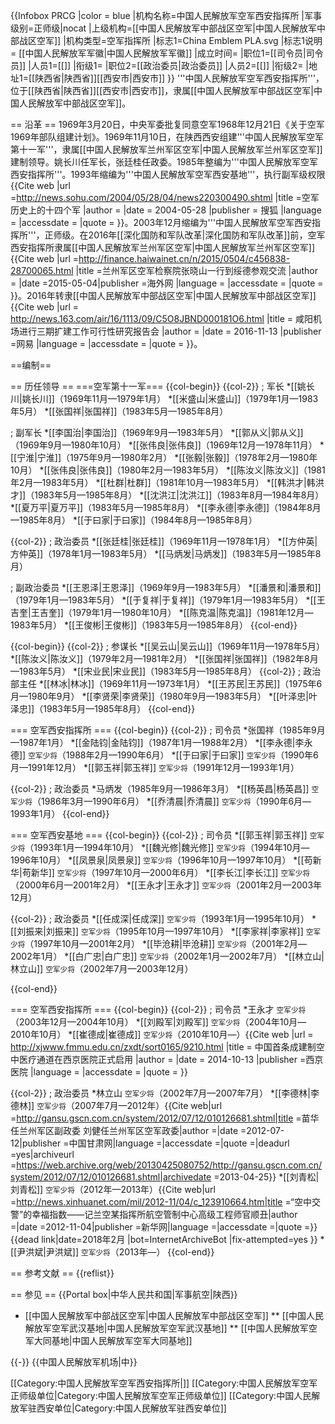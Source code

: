 {{Infobox PRCG
|color = blue
|机构名称=中国人民解放军空军西安指挥所
|军事级别=正师级|nocat
|上级机构=[[中国人民解放军中部战区空军|中国人民解放军中部战区空军]]
|机构类型=空军指挥所
|标志1=China Emblem PLA.svg
|标志1说明 = [[中国人民解放军军徽|中国人民解放军军徽]]
|成立时间=
|职位1=[[司令员|司令员]]
|人员1=[[]]
|衔级1=
|职位2=[[政治委员|政治委员]]
|人员2=[[]]
|衔级2=
|地址1=[[陕西省|陕西省]][[西安市|西安市]]
}}
'''中国人民解放军空军西安指挥所'''，位于[[陕西省|陕西省]][[西安市|西安市]]，隶属[[中国人民解放军中部战区空军|中国人民解放军中部战区空军]]。

== 沿革 ==
1969年3月20日，中央军委批复同意空军1968年12月21日《关于空军1969年部队组建计划》。1969年11月10日，在陕西西安组建'''中国人民解放军空军第十一军'''，隶属[[中国人民解放军兰州军区空军|中国人民解放军兰州军区空军]]建制领导。姚长川任军长，张廷桂任政委。1985年整编为'''中国人民解放军空军西安指挥所'''。1993年缩编为'''中国人民解放军空军西安基地'''，执行副军级权限<ref>{{Cite web |url =http://news.sohu.com/2004/05/28/04/news220300490.shtml  |title =空军历史上的十四个军  |author =  |date = 2004-05-28 |publisher = 搜狐 |language =  |accessdate =  |quote =  }}</ref>。2003年12月缩编为'''中国人民解放军空军西安指挥所'''，正师级。在2016年[[深化国防和军队改革|深化国防和军队改革]]前，空军西安指挥所隶属[[中国人民解放军兰州军区空军|中国人民解放军兰州军区空军]]<ref>{{Cite web |url =http://finance.haiwainet.cn/n/2015/0504/c456838-28700065.html |title =兰州军区空军检察院张晓山一行到绥德参观交流  |author =  |date =2015-05-04|publisher =海外网 |language =  |accessdate =  |quote =  }}</ref>。2016年转隶[[中国人民解放军中部战区空军|中国人民解放军中部战区空军]]<ref>{{Cite web |url = http://news.163.com/air/16/1113/09/C5O8JBND000181O6.html |title = 咸阳机场进行三期扩建工作可行性研究报告会 |author =  |date = 2016-11-13 |publisher =网易  |language =  |accessdate =  |quote =  }}</ref>。

==编制==


== 历任领导 ==
===空军第十一军===
{{col-begin}}
{{col-2}}
; 军长
*[[姚长川|姚长川]]（1969年11月—1979年1月）
*[[米盛山|米盛山]]（1979年1月—1983年5月）
*[[张国祥|张国祥]]（1983年5月—1985年8月）

; 副军长 
*[[李国治|李国治]]（1969年9月—1983年5月）
*[[郭从义|郭从义]]（1969年9月—1980年10月）
*[[张伟良|张伟良]]（1969年12月—1978年11月）
*[[宁淮|宁淮]]（1975年9月—1980年2月）
*[[张毅|张毅]]（1978年2月—1980年10月）
*[[张伟良|张伟良]]（1980年2月—1983年5月）
*[[陈汝义|陈汝义]]（1981年2月—1983年5月）
*[[杜群|杜群]]（1981年10月—1983年5月）
*[[韩洪才|韩洪才]]（1983年5月—1985年8月）
*[[沈洪江|沈洪江]]（1983年8月—1984年8月）
*[[夏万平|夏万平]]（1983年5月—1985年8月）
*[[李永德|李永德]]（1984年8月—1985年8月）
*[[于曰家|于曰家]]（1984年8月—1985年8月）

{{col-2}}
; 政治委员
*[[张廷桂|张廷桂]]（1969年11月—1978年1月）
*[[方仲英|方仲英]]（1978年1月—1983年5月）
*[[马炳发|马炳发]]（1983年5月—1985年8月）

; 副政治委员
*[[王恩泽|王恩泽]]（1969年9月—1983年5月）
*[[潘景和|潘景和]]（1979年1月—1983年5月）
*[[于复祥|于复祥]]（1979年1月—1983年5月）
*[[王吉奎|王吉奎]]（1979年1月—1980年10月）
*[[陈克温|陈克温]]（1981年12月—1983年5月）
*[[王俊彬|王俊彬]]（1983年5月—1985年8月）
{{col-end}}

{{col-begin}}
{{col-2}}
; 参谋长
*[[吴云山|吴云山]]（1969年11月—1978年5月）
*[[陈汝义|陈汝义]]（1979年2月—1981年2月）
*[[张国祥|张国祥]]（1982年8月—1983年5月）
*[[宋业民|宋业民]]（1983年5月—1985年8月）
{{col-2}}
; 政治部主任
*[[林冰|林冰]]（1969年11月—1973年1月）
*[[王苏民|王苏民]]（1975年6月—1980年9月）
*[[李贤荣|李贤荣]]（1980年9月—1983年5月）
*[[叶泽忠|叶泽忠]]（1983年5月—1985年8月）
{{col-end}}

=== 空军西安指挥所 ===
{{col-begin}}
{{col-2}}
; 司令员
*张国祥（1985年9月—1987年1月）
*[[金陆钧|金陆钧]]（1987年1月—1988年2月）
*[[李永德|李永德]] <small>空军少将</small>（1988年2月—1990年6月）
*[[于曰家|于曰家]] <small>空军少将</small>（1990年6月—1991年12月）
*[[郭玉祥|郭玉祥]] <small>空军少将</small>（1991年12月—1993年1月）

{{col-2}}
; 政治委员
*马炳发（1985年9月—1986年3月）
*[[杨英昌|杨英昌]] <small>空军少将</small>（1986年3月—1990年6月）
*[[乔清晨|乔清晨]] <small>空军少将</small>（1990年6月—1993年1月）
{{col-end}}

=== 空军西安基地 ===
{{col-begin}}
{{col-2}}
; 司令员
*[[郭玉祥|郭玉祥]] <small>空军少将</small>（1993年1月—1994年10月）
*[[魏光修|魏光修]] <small>空军少将</small>（1994年10月—1996年10月）
*[[凤景泉|凤景泉]] <small>空军少将</small>（1996年10月—1997年10月）
*[[苟新华|苟新华]] <small>空军少将</small>（1997年10月—2000年6月）
*[[李长江|李长江]] <small>空军少将</small>（2000年6月—2001年2月）
*[[王永才|王永才]] <small>空军少将</small>（2001年2月—2003年12月）

{{col-2}}
; 政治委员
*[[任成深|任成深]] <small>空军少将</small>（1993年1月—1995年10月）
*[[刘振来|刘振来]] <small>空军少将</small>（1995年10月—1997年10月）
*[[李家祥|李家祥]] <small>空军少将</small>（1997年10月—2001年2月）
*[[毕沧耕|毕沧耕]] <small>空军少将</small>（2001年2月—2002年1月）
*[[白广忠|白广忠]] <small>空军少将</small>（2002年1月—2002年7月）
*[[林立山|林立山]] <small>空军少将</small>（2002年7月—2003年12月）

{{col-end}}

=== 空军西安指挥所 ===
{{col-begin}}
{{col-2}}
; 司令员
*王永才 <small>空军少将</small>（2003年12月—2004年10月）
*[[刘殿军|刘殿军]] <small>空军少将</small>（2004年10月—2010年10月）
*[[崔德成|崔德成]] <small>空军少将</small>（2010年10月—）<ref name=shoutiao>{{Cite web |url = http://xjwww.fmmu.edu.cn/zxdt/sort0165/9210.html |title = 中国首条成建制空中医疗通道在西京医院正式启用 |author =  |date = 2014-10-13 |publisher =西京医院  |language =  |accessdate =  |quote =  }}</ref>

{{col-2}}
; 政治委员
*林立山 <small>空军少将</small>（2002年7月—2007年7月）
*[[李德林|李德林]] <small>空军少将</small>（2007年7月—2012年）<ref>{{Cite web|url =http://gansu.gscn.com.cn/system/2012/07/12/010126681.shtml|title =苗华任兰州军区副政委 刘健任兰州军区空军政委|author =|date =2012-07-12|publisher =中国甘肃网|language =|accessdate =|quote =|deadurl =yes|archiveurl =https://web.archive.org/web/20130425080752/http://gansu.gscn.com.cn/system/2012/07/12/010126681.shtml|archivedate =2013-04-25}}</ref>
*[[刘青松|刘青松]] <small>空军少将</small>（2012年—2013年）<ref>{{Cite web|url =http://news.xinhuanet.com/mil/2012-11/04/c_123910664.htm|title =“空中交警”的幸福指数——记兰空某指挥所航空管制中心高级工程师官顺丑|author =|date =2012-11-04|publisher =新华网|language =|accessdate =|quote =}}{{dead link|date=2018年2月 |bot=InternetArchiveBot |fix-attempted=yes }}</ref>
*[[尹洪斌|尹洪斌]] <small>空军少将</small>（2013年—）<ref name=shoutiao/>
{{col-end}}

== 参考文献 ==
{{reflist}}

== 参见 ==
{{Portal box|中华人民共和国|军事航空|陕西}}
* [[中国人民解放军中部战区空军|中国人民解放军中部战区空军]]
** [[中国人民解放军空军武汉基地|中国人民解放军空军武汉基地]]
** [[中国人民解放军空军大同基地|中国人民解放军空军大同基地]]

{{-}}
{{中国人民解放军机场|中}}

[[Category:中国人民解放军空军西安指挥所|]]
[[Category:中国人民解放军空军正师级单位|Category:中国人民解放军空军正师级单位]]
[[Category:中国人民解放军驻西安单位|Category:中国人民解放军驻西安单位]]